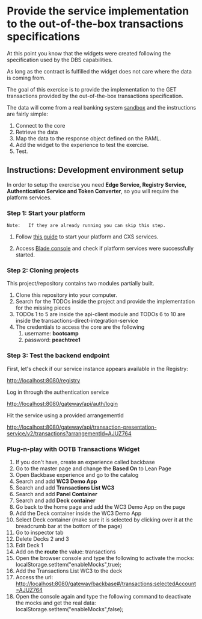# Provide the service implementation to the out-of-the-box transactions specifications

At this point you know that the widgets were created following the specification used by the DBS capabilities.

As long as the contract is fulfilled the widget does not care where the data is coming from.  

The goal of this exercise is to provide the implementation to the GET transactions provided by the out-of-the-box transactions specification.

The data will come from a real banking system [sandbox](https://backbase.sandbox.mambu.com/apidocs/) and the instructions are fairly simple:

1. Connect to the core
1. Retrieve the data
1. Map the data to the response object defined on the RAML.
1. Add the widget to the experience to test the exercise.
1. Test.

## Instructions: Development environment setup

In order to setup the exercise you need **Edge Service, Registry Service, Authentication Service and Token Converter**, so you will require the platform services.

### Step 1: Start your platform

	Note: 	If they are already running you can skip this step. 

1. Follow [this guide](https://bitbucket.org/backbase/cxs-wc3-setup) to start your platform and CXS services.

1. Access [Blade console](http://localhost:8080) and check if platform services were successfully started.

### Step 2: Cloning projects

This project/repository contains two modules partially built.  

1. Clone this repository into your computer.
1. Search for the TODOs inside the project and provide the implementation for the missing pieces 
1. TODOs 1 to 5 are inside the api-client module and TODOs 6 to 10 are inside the transactions-direct-integration-service
1. The credentials to access the core are the following
    1. username: **bootcamp**
    1. password: **peachtree1**

### Step 3: Test the backend endpoint

First, let's check if our service instance appears available in the Registry:

[http://localhost:8080/registry](http://localhost:8080/registry)

Log in through the authentication service

[http://localhost:8080/gateway/api/auth/login](http://localhost:8080/gateway/api/auth/login)

Hit the service using a provided arrangementId

[http://localhost:8080/gateway/api/transaction-presentation-service/v2/transactions?arrangementId=AJUZ764](http://localhost:8080/gateway/api/transaction-presentation-service/v2/transactions?arrangementId=AJUZ764)

### Plug-n-play with OOTB Transactions Widget

1. If you don't have, create an experience called backbase
1. Go to the master page and change the **Based On** to Lean Page
1. Open Backbase experience and go to the catalog
1. Search and add **WC3 Demo App**
1. Search and add **Transactions List WC3**
1. Search and add **Panel Container**
1. Search and add **Deck container**
1. Go back to the home page and add the WC3 Demo App on the page
1. Add the Deck container inside the WC3 Demo App
1. Select Deck container (make sure it is selected by clicking over it at the breadcrumb bar at the bottom of the page) 
1. Go to inspector tab
1. Delete Decks 2 and 3
1. Edit Deck 1
1. Add on the **route** the value: transactions
1. Open the browser console and type the following to activate the mocks: localStorage.setItem("enableMocks",true);
1. Add the Transactions List WC3 to the deck
1. Access the url: [http://localhost:8080/gateway/backbase#/transactions;selectedAccount=AJUZ764](http://localhost:8080/gateway/backbase#/transactions;selectedAccount=AJUZ764)
1. Open the console again and type the following command to deactivate the mocks and get the real data: localStorage.setItem("enableMocks",false);







